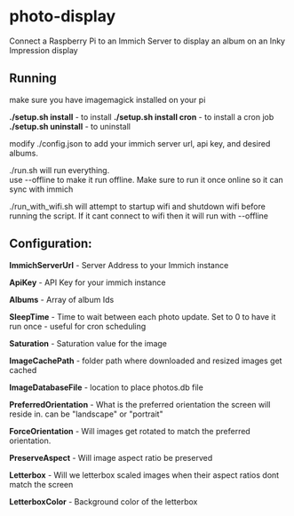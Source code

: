 # photo-display
Connect a Raspberry Pi to an Immich Server to display an album on an Inky Impression display

## Running
make sure you have imagemagick installed on your pi

**./setup.sh install** - to install
**./setup.sh install cron** - to install a cron job
**./setup.sh uninstall** - to uninstall

modify ./config.json to add your immich server url, api key, and desired albums. 

./run.sh will run everything.  
use --offline to make it run offline.  Make sure to run it once online so it can sync with immich

./run_with_wifi.sh will attempt to startup wifi and shutdown wifi before running the script.  If it cant connect to wifi then it will run with --offline

## Configuration:

**ImmichServerUrl** - Server Address to your Immich instance

**ApiKey** - API Key for your immich instance

**Albums** - Array of album Ids 

**SleepTime** - Time to wait between each photo update.  Set to 0 to have it run once - useful for cron scheduling

**Saturation** - Saturation value for the image

**ImageCachePath** - folder path where downloaded and resized images get cached

**ImageDatabaseFile** - location to place photos.db file

**PreferredOrientation** - What is the preferred orientation the screen will reside in.  can be "landscape" or "portrait"

**ForceOrientation** - Will images get rotated to match the preferred orientation.

**PreserveAspect** - Will image aspect ratio be preserved

**Letterbox** - Will we letterbox scaled images when their aspect ratios dont match the screen

**LetterboxColor** - Background color of the letterbox
